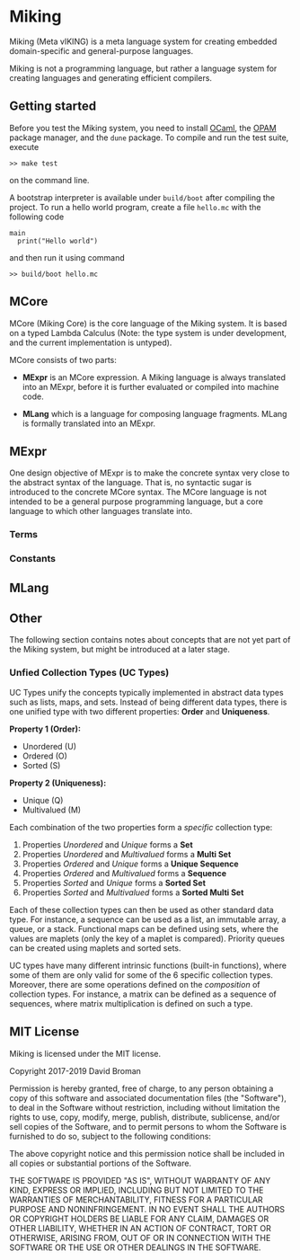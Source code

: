 
# Miking

Miking (Meta vIKING) is a meta language system for creating embedded
domain-specific and general-purpose languages.

Miking is not a programming language, but rather a language system for
creating languages and generating efficient compilers.

## Getting started

Before you test the Miking system, you need to install
[OCaml](https://ocaml.org/), the
[OPAM](https://opam.ocaml.org/) package manager, and the `dune`
package. To compile and run the test suite, execute

```
>> make test
```
on the command line.

A bootstrap interpreter is available under `build/boot` after compiling the project. To run a hello world program, create a file `hello.mc` with the following code

```
main
  print("Hello world")
```

and then run it using command

```
>> build/boot hello.mc
```





## MCore

MCore (Miking Core) is the core language of the Miking system. It is
based on a typed Lambda Calculus (Note: the type system is under
development, and the current implementation is untyped).

MCore consists of two parts:

* **MExpr** is an MCore expression. A Miking language is always translated into an MExpr, before it is further evaluated or compiled into machine code.

* **MLang** which is a language for composing language fragments. MLang is formally translated into an MExpr.



## MExpr

One design objective of MExpr is to make the concrete syntax very close to the abstract syntax of the language. That is, no syntactic sugar is introduced to the concrete MCore syntax. The MCore language is not intended to be a general purpose programming language, but a core language to which other languages translate into.



### Terms


### Constants






## MLang







## Other

The following section contains notes about concepts that are not yet part of the Miking system, but might be introduced at a later stage.

### Unfied Collection Types (UC Types)

UC Types unify the concepts typically implemented in abstract data types such as lists, maps, and sets. Instead of being different data types, there is one unified type with two different properties: **Order** and **Uniqueness**.

**Property 1 (Order):**

* Unordered (U)
* Ordered (O)
* Sorted (S)

**Property 2 (Uniqueness):**

* Unique (Q)
* Multivalued (M)

Each combination of the two properties form a *specific* collection type:

1. Properties *Unordered* and *Unique* forms a **Set**
2. Properties *Unordered* and *Multivalued* forms a **Multi Set**
3. Properties *Ordered* and *Unique* forms a **Unique Sequence**
4. Properties *Ordered* and *Multivalued* forms a **Sequence**
5. Properties *Sorted* and *Unique* forms a **Sorted Set**
6. Properties *Sorted* and *Multivalued* forms a **Sorted Multi Set**

Each of these collection types can then be used as other standard data type. For instance, a sequence can be used as a list, an immutable array, a queue, or a stack. Functional maps can be defined using sets, where the values are maplets (only the key of a maplet is compared). Priority queues can be created using maplets and sorted sets.

UC types have many different intrinsic functions (built-in functions), where some of them are only valid for some of the 6 specific collection types. Moreover, there are some operations defined on the *composition* of collection types. For instance, a matrix can be defined as a sequence of sequences, where matrix multiplication is defined on such a type.


## MIT License
Miking is licensed under the MIT license.

Copyright 2017-2019 David Broman

Permission is hereby granted, free of charge, to any person obtaining a copy of this software and associated documentation files (the "Software"), to deal in the Software without restriction, including without limitation the rights to use, copy, modify, merge, publish, distribute, sublicense, and/or sell copies of the Software, and to permit persons to whom the Software is furnished to do so, subject to the following conditions:

The above copyright notice and this permission notice shall be included in all copies or substantial portions of the Software.

THE SOFTWARE IS PROVIDED "AS IS", WITHOUT WARRANTY OF ANY KIND, EXPRESS OR IMPLIED, INCLUDING BUT NOT LIMITED TO THE WARRANTIES OF MERCHANTABILITY, FITNESS FOR A PARTICULAR PURPOSE AND NONINFRINGEMENT. IN NO EVENT SHALL THE AUTHORS OR COPYRIGHT HOLDERS BE LIABLE FOR ANY CLAIM, DAMAGES OR OTHER LIABILITY, WHETHER IN AN ACTION OF CONTRACT, TORT OR OTHERWISE, ARISING FROM, OUT OF OR IN CONNECTION WITH THE SOFTWARE OR THE USE OR OTHER DEALINGS IN THE SOFTWARE.
